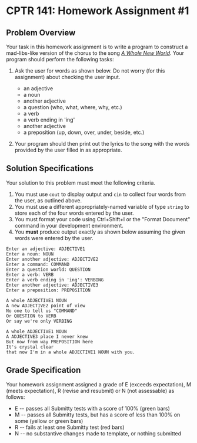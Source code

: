 # CPTR 141: Homework Assignment #1

## Problem Overview

Your task in this homework assignment is to write a program to construct a mad-libs-like version of the chorus to the song *[A Whole New World](https://www.youtube.com/watch?v=eitDnP0_83k)*. Your program should perform the following tasks:

1. Ask the user for words as shown below.  Do not worry (for this assignment) about checking the user input.  
    * an adjective
    * a noun
    * another adjective
    * a question (who, what, where, why, etc.)
    * a verb
    * a verb ending in 'ing'
    * another adjective
    * a preposition (up, down, over, under, beside, etc.)

2. Your program should then print out the lyrics to the song with the words provided by the user filled in as appropriate.  


## Solution Specifications

Your solution to this problem must meet the following criteria.

1. You must use `cout` to display output and `cin` to collect four words from the user, as outlined above.
2. You must use a different appropriately-named variable of type `string` to store each of the four words entered by the user.
3. You must format your code using Ctrl+Shift+I or the "Format Document" command in your development environment.
4. You **must** produce output exactly as shown below assuming the given words were entered by the user.

```
Enter an adjective: ADJECTIVE1
Enter a noun: NOUN
Enter another adjective: ADJECTIVE2
Enter a command: COMMAND
Enter a question world: QUESTION
Enter a verb: VERB
Enter a verb ending in 'ing': VERBING
Enter another adjective: ADJECTIVE3
Enter a preposition: PREPOSITION

A whole ADJECTIVE1 NOUN
A new ADJECTIVE2 point of view
No one to tell us "COMMAND"
Or QUESTION to VERB
Or say we're only VERBING

A whole ADJECTIVE1 NOUN
A ADJECTIVE3 place I never knew
But now from way PREPOSITION here
It's crystal clear
that now I'm in a whole ADJECTIVE1 NOUN with you.
```

## Grade Specification

Your homework assignment assigned a grade of E (exceeds expectation), M (meets expectation), R (revise and resubmit) or N (not assessable)  as follows:

- E -- passes all Submitty tests with a score of 100% (green bars)
- M -- passes all Submitty tests, but has a score of less than 100% on some (yellow or green bars)
- R -- fails at least one Submitty test (red bars)
- N -- no substantive changes made to template, or nothing submitted